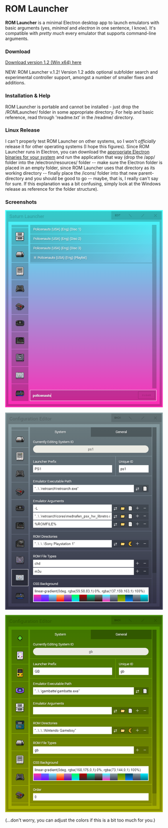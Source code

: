 # ROM Launcher

**ROM Launcher** is a minimal Electron desktop app to launch emulators with basic arguments (yes, *minimal* and *electron* in one sentence, I know). It's compatible with *pretty much* every emulator that supports command-line arguments. 

### Download
[Download version 1.2 (Win x64) here](https://github.com/ButcheredGenre/ROMLauncher/releases/tag/1.2)

NEW: ROM Launcher v.1.2! Version 1.2 adds optional subfolder search and experimental controller support, amongst a number of smaller fixes and additions.


### Installation & Help
ROM Launcher is portable and cannot be installed - just drop the /ROMLauncher/ folder in some appropriate directory. For help and basic reference, read through 'readme.txt' in the /readme/ directory.

### Linux Release
I can't properly test ROM Launcher on other systems, so I won't *officially* release it for other operating systems (I hope this figures). Since ROM Launcher runs in Electron, you can download the [appropriate Electron binaries for your system](https://github.com/electron/electron/releases) and run the application that way (drop the /app/ folder into the /electron/resources/ folder -- make sure the Electron folder is placed in an empty folder, since ROM Launcher uses that directory as its working directory -- finally place the /icons/ folder into that new parent-directory and you should be good to go -- maybe, that is, I really can't say for sure. If this explanation was a bit confusing, simply look at the Windows release as reference for the folder structure).

### Screenshots
![ROM Launcher screenshot](/readme/romlauncher_screen_3.png)

![ROM Launcher screenshot](/readme/romlauncher_screen_2.png)

![ROM Launcher screenshot](/readme/romlauncher_screen_1.png)

(...don't worry, you can adjust the colors if this is a bit too much for you.)
